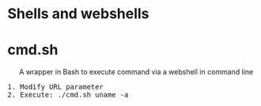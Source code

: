 # Shells and webshells

# cmd.sh

<ul>A wrapper in Bash to execute command via a webshell in command line</ul>
<pre>1. Modify URL parameter
2. Execute: ./cmd.sh uname -a</pre>

